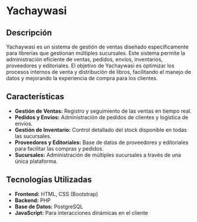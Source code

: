 # Yachaywasi

## Descripción
Yachaywasi es un sistema de gestión de ventas diseñado específicamente para librerías que gestionan múltiples sucursales. Este sistema permite la administración eficiente de ventas, pedidos, envíos, inventarios, proveedores y editoriales. El objetivo de Yachaywasi es optimizar los procesos internos de venta y distribución de libros, facilitando el manejo de datos y mejorando la experiencia de compra para los clientes.

## Características
- **Gestión de Ventas:** Registro y seguimiento de las ventas en tiempo real.
- **Pedidos y Envíos:** Administración de pedidos de clientes y logística de envíos.
- **Gestión de Inventario:** Control detallado del stock disponible en todas las sucursales.
- **Proveedores y Editoriales:** Base de datos de proveedores y editoriales para facilitar las compras y pedidos.
- **Sucursales:** Administración de múltiples sucursales a través de una única plataforma.

## Tecnologías Utilizadas
- **Frontend:** HTML, CSS (Bootstrap)
- **Backend:** PHP
- **Base de Datos:** PostgreSQL
- **JavaScript:** Para interacciones dinámicas en el cliente
